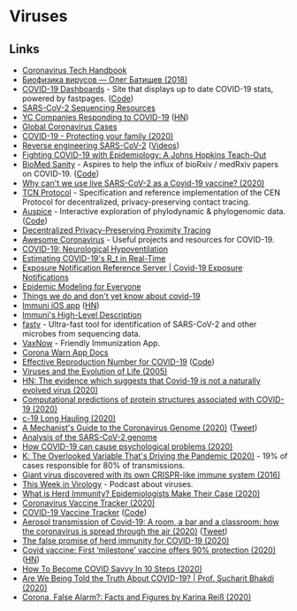 # Viruses

## Links

- [Coronavirus Tech Handbook](https://coronavirustechhandbook.com/)
- [Биофизика вирусов — Олег Батищев (2018)](https://www.youtube.com/watch?v=kNwMwaNHcv8)
- [COVID-19 Dashboards](https://covid19dashboards.com/) - Site that displays up to date COVID-19 stats, powered by fastpages. ([Code](https://github.com/github/covid19-dashboard))
- [SARS-CoV-2 Sequencing Resources](https://github.com/CDCgov/SARS-CoV-2_Sequencing)
- [YC Companies Responding to COVID-19](https://www.ycombinator.com/covid) ([HN](https://news.ycombinator.com/item?id=22687131))
- [Global Coronavirus Cases](https://coronavirus.projectpage.app/)
- [COVID-19 - Protecting your family (2020)](https://vimeo.com/399733860)
- [Reverse engineering SARS-CoV-2](https://github.com/geohot/corona) ([Videos](https://www.youtube.com/watch?v=8vWaawiUteM))
- [Fighting COVID-19 with Epidemiology: A Johns Hopkins Teach-Out](https://www.coursera.org/learn/covid19-epidemiology)
- [BioMed Sanity](http://biomed-sanity.com/) - Aspires to help the influx of bioRxiv / medRxiv papers on COVID-19. ([Code](https://github.com/karpathy/covid-sanity))
- [Why can't we use live SARS-CoV-2 as a Covid-19 vaccine? (2020)](https://www.reddit.com/r/askscience/comments/fwuyem/why_cant_we_use_live_sarscov2_as_a_covid19_vaccine/)
- [TCN Protocol](https://github.com/TCNCoalition/TCN) - Specification and reference implementation of the CEN Protocol for decentralized, privacy-preserving contact tracing.
- [Auspice](https://nextstrain.github.io/auspice/) - Interactive exploration of phylodynamic & phylogenomic data. ([Code](https://github.com/nextstrain/auspice))
- [Decentralized Privacy-Preserving Proximity Tracing](https://github.com/DP-3T/documents)
- [Awesome Coronavirus](https://github.com/soroushchehresa/awesome-coronavirus) - Useful projects and resources for COVID-19.
- [COVID-19: Neurological Hypoventilation](https://mad.science.blog/2020/04/11/covid-19-neurological-hypoventilation/)
- [Estimating COVID-19's R_t in Real-Time](https://github.com/k-sys/covid-19/blob/master/Realtime%20R0.ipynb)
- [Exposure Notification Reference Server | Covid-19 Exposure Notifications](https://github.com/google/exposure-notifications-server)
- [Epidemic Modeling for Everyone](https://github.com/DataForScience/Epidemiology101)
- [Things we do and don't yet know about covid-19](https://twitter.com/meganranney/status/1264589288659922945)
- [Immuni iOS app](https://github.com/immuni-app/immuni-app-ios) ([HN](https://news.ycombinator.com/item?id=23396499))
- [Immuni's High-Level Description](https://github.com/immuni-app/immuni-documentation)
- [fastv](https://github.com/OpenGene/fastv) - Ultra-fast tool for identification of SARS-CoV-2 and other microbes from sequencing data.
- [VaxNow](https://vaxnow.org/) - Friendly Immunization App.
- [Corona Warn App Docs](https://github.com/corona-warn-app/cwa-documentation)
- [Effective Reproduction Number for COVID-19](https://rt.live/) ([Code](https://github.com/rtcovidlive/covid-dash))
- [Viruses and the Evolution of Life (2005)](https://www.asmscience.org/content/book/10.1128/9781555817626)
- [HN: The evidence which suggests that Covid-19 is not a naturally evolved virus (2020)](https://news.ycombinator.com/item?id=23875758)
- [Computational predictions of protein structures associated with COVID-19 (2020)](https://deepmind.com/research/open-source/computational-predictions-of-protein-structures-associated-with-COVID-19)
- [c-19 Long Hauling (2020)](https://blog.rumyra.com/2020-08-14-c-19-long-hauling/)
- [A Mechanist's Guide to the Coronavirus Genome (2020)](https://csvoss.com/a-mechanists-guide-to-the-coronavirus-genome) ([Tweet](https://twitter.com/csvoss/status/1295458745833594880))
- [Analysis of the SARS-CoV-2 genome](https://github.com/nqureshi/sars-cov-2)
- [How COVID-19 can cause psychological problems (2020)](https://www.youtube.com/watch?v=LIOxKVrVRy4)
- [K: The Overlooked Variable That's Driving the Pandemic (2020)](https://www.theatlantic.com/health/archive/2020/09/k-overlooked-variable-driving-pandemic/616548/) - 19% of cases responsible for 80% of transmissions.
- [Giant virus discovered with its own CRISPR-like immune system (2016)](https://www.ibtimes.co.uk/could-giant-virus-own-immune-system-be-branch-life-1546905?platform=hootsuite)
- [This Week in Virology](https://www.microbe.tv/twiv/) - Podcast about viruses.
- [What is Herd Immunity? Epidemiologists Make Their Case (2020)](https://www.youtube.com/watch?v=QJajHxG3C9A)
- [Coronavirus Vaccine Tracker (2020)](https://www.nytimes.com/interactive/2020/science/coronavirus-vaccine-tracker.html)
- [COVID-19 Vaccine Tracker](https://thevaccinetracker.com/) ([Code](https://github.com/thevaccinetracker/thevaccinetracker))
- [Aerosol transmission of Covid-19: A room, a bar and a classroom: how the coronavirus is spread through the air (2020)](https://english.elpais.com/society/2020-10-28/a-room-a-bar-and-a-class-how-the-coronavirus-is-spread-through-the-air.html) ([Tweet](https://twitter.com/jljcolorado/status/1321599800714817537))
- [The false promise of herd immunity for COVID-19 (2020)](https://www.nature.com/articles/d41586-020-02948-4)
- [Covid vaccine: First ‘milestone’ vaccine offers 90% protection (2020)](https://www.bbc.com/news/health-54873105) ([HN](https://news.ycombinator.com/item?id=25033844))
- [How To Become COVID Savvy In 10 Steps (2020)](https://medium.com/applied-data-science/how-to-become-covid-savvy-in-10-steps-b5942db3ac85)
- [Are We Being Told the Truth About COVID-19? | Prof. Sucharit Bhakdi (2020)](https://www.youtube.com/watch?v=ZnpnBYgGARE)
- [Corona, False Alarm?: Facts and Figures by Karina Reiß (2020)](https://www.goodreads.com/book/show/55370694-corona-false-alarm)
